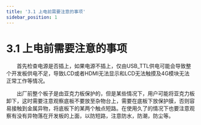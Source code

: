 ```yaml
---
title: '3.1 上电前需要注意的事项'
sidebar_position: 1
---
```


# 3.1 上电前需要注意的事项

&emsp;&emsp;首先检查电源是否插上，如果电源不插上，仅由USB_TTL供电可能会导致整个开发板供电不足，导致LCD或者HDMI无法显示和LCD无法触摸及4G模块无法正常工作等情况。

&emsp;&emsp;出厂前整个板子是由亚克力板保护的，但是某些情况下，用户可能将亚克力板卸下，这时需要注意观察底板不要放至杂物台上，需要在底板下放保护膜，否则容易接触到金属异物，将底板下的某两个触点短路。在使用久了的情况下也要注意观察有没有异物落在开发板的上面，以防短路，注意防水，防潮，防尘等。



